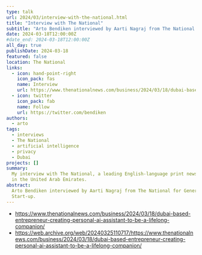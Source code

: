 ```yaml
---
type: talk
url: 2024/03/interview-with-the-national.html
title: "Interview with The National"
subtitle: "Arto Bendiken interviewed by Aarti Nagraj from The National for Generation Start-up."
date: 2024-03-18T12:00:00Z
#date_end: 2024-03-18T12:00:00Z
all_day: true
publishDate: 2024-03-18
featured: false
location: The National
links:
  - icon: hand-point-right
    icon_pack: fas
    name: Interview
    url: https://www.thenationalnews.com/business/2024/03/18/dubai-based-entrepreneur-creating-personal-ai-assistant-to-be-a-lifelong-companion/
  - icon: twitter
    icon_pack: fab
    name: Follow
    url: https://twitter.com/bendiken
authors:
  - arto
tags:
  - interviews
  - The National
  - artificial intelligence
  - privacy
  - Dubai
projects: []
summary:
  My interview with The National, a leading English-language print newspaper
  in the United Arab Emirates.
abstract:
  Arto Bendiken interviewed by Aarti Nagraj from The National for Generation
  Start-up.
---
```


- https://www.thenationalnews.com/business/2024/03/18/dubai-based-entrepreneur-creating-personal-ai-assistant-to-be-a-lifelong-companion/
- https://web.archive.org/web/20240325110717/https://www.thenationalnews.com/business/2024/03/18/dubai-based-entrepreneur-creating-personal-ai-assistant-to-be-a-lifelong-companion/
